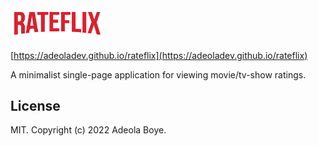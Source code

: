 <img src="https://raw.githubusercontent.com/adeoladev/rateflix/main/images/logo.png" width="150">

[https://adeoladev.github.io/rateflix](https://adeoladev.github.io/rateflix)

A minimalist single-page application for viewing movie/tv-show ratings.

## License
MIT. Copyright (c) 2022 Adeola Boye.
